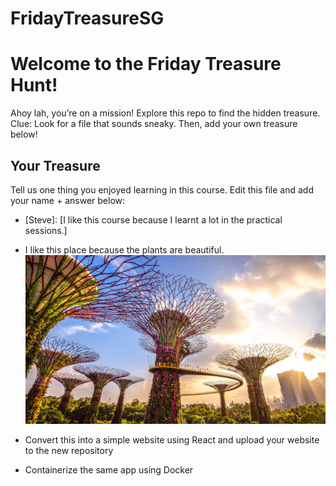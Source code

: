 # FridayTreasureSG
# Welcome to the Friday Treasure Hunt!
Ahoy lah, you’re on a mission! Explore this repo to find the hidden treasure. 
Clue: Look for a file that sounds sneaky. Then, add your own treasure below!

## Your Treasure
Tell us one thing you enjoyed learning in this course. Edit this file and add your name + answer below:
- [Steve]: [I like this course because I learnt a lot in the practical sessions.]
- I like this place because the plants are beautiful.
![GardensByTheBay.jpg](GardensByTheBay.jpg)

- Convert this into a simple website using React and upload your website to the new repository
- Containerize the same app using Docker
